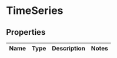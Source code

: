 # TimeSeries

## Properties
Name | Type | Description | Notes
------------ | ------------- | ------------- | -------------

